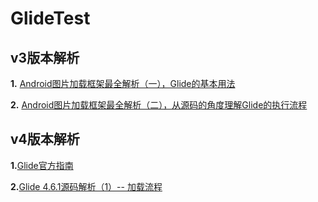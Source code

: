 # GlideTest

## v3版本解析

**1.** [Android图片加载框架最全解析（一），Glide的基本用法](http://blog.csdn.net/guolin_blog/article/details/53759439)

**2.** [Android图片加载框架最全解析（二），从源码的角度理解Glide的执行流程](http://blog.csdn.net/guolin_blog/article/details/53939176)



## v4版本解析

**1.**[Glide官方指南](https://muyangmin.github.io/glide-docs-cn/)

**2.**[Glide 4.6.1源码解析（1）-- 加载流程](https://juejin.im/entry/5aa11f826fb9a028d663bfe0)

